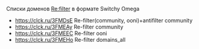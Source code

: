 Списки доменов [Re:filter](https://github.com/1andrevich/Re-filter-lists) в формате Switchy Omega
- https://clck.ru/3FMDsE Re-filter(community, ooni)+antifilter community
- https://clck.ru/3FMEAy Re-filter community
- https://clck.ru/3FMEEC Re-filter ooni
- https://clck.ru/3FMEHo Re-filter domains_all
